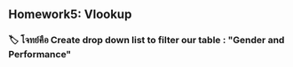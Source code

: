 ## Homework5: Vlookup
### 🏷  โจทย์คือ Create drop down list to filter our table : "Gender and Performance"

